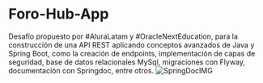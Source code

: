 # Foro-Hub-App
Desafío propuesto por #AluraLatam y #OracleNextEducation, para la construcción de una API REST aplicando conceptos avanzados de Java y Spring Boot, como la creación de endpoints, implementación de capas de seguridad, base de datos relacionales MySql, migraciones con Flyway, documentación con Springdoc, entre otros.
![SpringDocIMG](https://github.com/pdev1981git/foroHubAluraChallenge/assets/108843056/30f906e1-6996-4983-90c9-154315dc1732)
